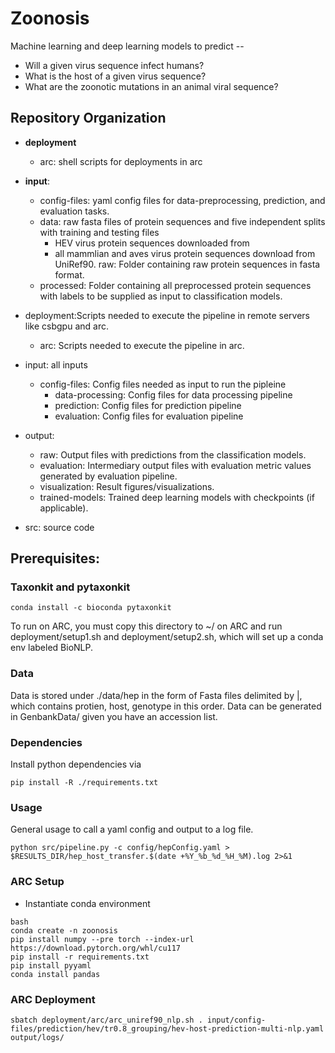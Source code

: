 # Zoonosis

Machine learning and deep learning models to predict -- 
- Will a given virus sequence infect humans?
- What is the host of a given virus sequence?
- What are the zoonotic mutations in an animal viral sequence?

## Repository Organization
- **deployment**
  - arc: shell scripts for deployments in arc
- **input**: 
    - config-files: yaml config files for data-preprocessing, prediction, and evaluation tasks.
    - data: raw fasta files of protein sequences and five independent splits with training and testing files
      - HEV virus protein sequences downloaded from
      - all mammlian and aves virus protein sequences download from UniRef90.
  raw: Folder containing raw protein sequences in fasta format. 
    - processed: Folder containing all preprocessed protein sequences with labels to be supplied as input to classification models.
- deployment:Scripts needed to execute the pipeline in remote servers like csbgpu and arc. 
    - arc: Scripts needed to execute the pipeline in arc.
- input: all inputs
    - config-files: Config files needed as input to run the pipleine
        - data-processing: Config files for data processing pipeline
        - prediction: Config files for prediction pipeline 
        - evaluation: Config files for evaluation pipeline

- output: 
    - raw: Output files with predictions from the classification models.
    - evaluation: Intermediary output files with evaluation metric values generated by evaluation pipeline.
    - visualization: Result figures/visualizations.
    - trained-models: Trained deep learning models with checkpoints (if applicable).
- src: source code


## Prerequisites:
### Taxonkit and pytaxonkit

```shell
conda install -c bioconda pytaxonkit
```
To run on ARC, you must copy this directory to ~/ on ARC and run deployment/setup1.sh and deployment/setup2.sh, which will set up a conda env labeled BioNLP.

### Data
Data is stored under ./data/hep in the form of Fasta files delimited by |, which contains protien, host, genotype in this order.
Data can be generated in GenbankData/ given you have an accession list.

### Dependencies
Install python dependencies via 
```shell 
pip install -R ./requirements.txt
```

### Usage
General usage to call a yaml config and output to a log file.
```shell
python src/pipeline.py -c config/hepConfig.yaml > $RESULTS_DIR/hep_host_transfer.$(date +%Y_%b_%d_%H_%M).log 2>&1
```

### ARC Setup
- Instantiate conda environment
```shell
bash
conda create -n zoonosis
pip install numpy --pre torch --index-url https://download.pytorch.org/whl/cu117
pip install -r requirements.txt
pip install pyyaml
conda install pandas

```

### ARC Deployment

```shell
sbatch deployment/arc/arc_uniref90_nlp.sh . input/config-files/prediction/hev/tr0.8_grouping/hev-host-prediction-multi-nlp.yaml output/logs/
```



